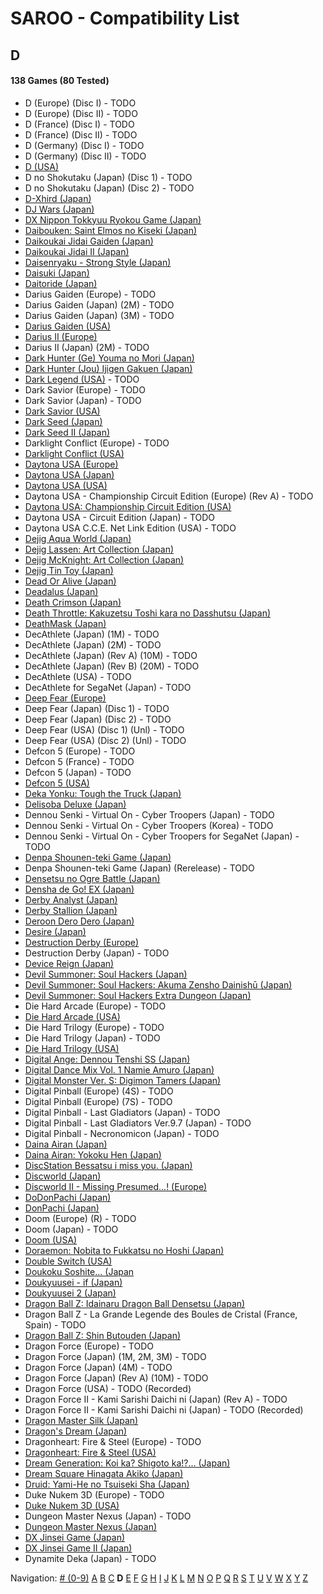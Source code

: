 # SAROO - Compatibility List

## D

#### 138 Games (80 Tested)

- D (Europe) (Disc I) - TODO
- D (Europe) (Disc II) - TODO
- D (France) (Disc I) - TODO
- D (France) (Disc II) - TODO
- D (Germany) (Disc I) - TODO
- D (Germany) (Disc II) - TODO
- [D (USA)](../../../Regions/Retails/USA/T-8106H/01/README.md)
- D no Shokutaku (Japan) (Disc 1) - TODO
- D no Shokutaku (Japan) (Disc 2) - TODO
- [D-Xhird (Japan)](../../../Regions/Retails/Japan/T-10307G/01/README.md)
- [DJ Wars (Japan)](../../../Regions/Retails/Japan/T-18807G/01/README.md)
- [DX Nippon Tokkyuu Ryokou Game (Japan)](../../../Regions/Retails/Japan/T-10306G/01/README.md)
- [Daibouken: Saint Elmos no Kiseki (Japan)](../../../Regions/Retails/Japan/T-23101G/01/README.md)
- [Daikoukai Jidai Gaiden (Japan)](../../../Regions/Retails/Japan/T-7657G/01/README.md)
- [Daikoukai Jidai II (Japan)](../../../Regions/Retails/Japan/T-7628G/01/README.md)
- [Daisenryaku - Strong Style (Japan)](../../../Regions/Retails/Japan/T-21202G/01/README.md)
- [Daisuki (Japan)](../../../Regions/Retails/Japan/T-18510G/01/README.md)
- [Daitoride (Japan)](../../../Regions/Retails/Japan/T-29201G/01/README.md)
- Darius Gaiden (Europe) - TODO
- Darius Gaiden (Japan) (2M) - TODO
- Darius Gaiden (Japan) (3M) - TODO
- [Darius Gaiden (USA)](../../../Regions/Retails/USA/T-8123H/01/README.md)
- [Darius II (Europe)](../../../Regions/Retails/Europe/MK-81085/01/README.md)
- Darius II (Japan) (2M) - TODO
- [Dark Hunter (Ge) Youma no Mori (Japan)](../../../Regions/Retails/Japan/T-7632G/01/README.md)
- [Dark Hunter (Jou) Ijigen Gakuen (Japan)](../../../Regions/Retails/Japan/T-7631G/01/README.md)
- [Dark Legend (USA)](../../../Regions/Retails/USA/T-1305H/02/README.md) - TODO
- Dark Savior (Europe) - TODO
- Dark Savior (Japan) - TODO
- [Dark Savior (USA)](../../../Regions/Retails/USA/MK-81304/01/README.md)
- [Dark Seed (Japan)](../../../Regions/Retails/Japan/T-18501G/01/README.md)
- [Dark Seed II (Japan)](../../../Regions/Retails/Japan/T-36101G/01/README.md)
- Darklight Conflict (Europe) - TODO
- [Darklight Conflict (USA)](../../../Regions/Retails/USA/T-5022H/01/README.md)
- [Daytona USA (Europe)](../../../Regions/Retails/Europe/MK_8120050/01/README.md)
- [Daytona USA (Japan)](../../../Regions/Retails/Japan/GS-9013/01/README.md)
- [Daytona USA (USA)](../../../Regions/Retails/USA/MK-81200/01/README.md)
- Daytona USA - Championship Circuit Edition (Europe) (Rev A) - TODO
- [Daytona USA: Championship Circuit Edition (USA)](../../../Regions/Retails/USA/MK-81213/01/README.md)
- Daytona USA - Circuit Edition (Japan) - TODO
- Daytona USA C.C.E. Net Link Edition (USA) - TODO
- [Dejig Aqua World (Japan)](../../../Regions/Retails/Japan/T-30303G/01/README.md)
- [Dejig Lassen: Art Collection (Japan)](../../../Regions/Retails/Japan/T-30304G/01/README.md)
- [Dejig McKnight: Art Collection (Japan)](../../../Regions/Retails/Japan/T-30305G/01/README.md)
- [Dejig Tin Toy (Japan)](../../../Regions/Retails/Japan/T-30302G/01/README.md)
- [Dead Or Alive (Japan)](../../../Regions/Retails/Japan/T-3603G/01/README.md)
- [Deadalus (Japan)](../../../Regions/Retails/Japan/SG-9008/01/README.md)
- [Death Crimson (Japan)](../../../Regions/Retails/Japan/T-23202G/01/README.md)
- [Death Throttle: Kakuzetsu Toshi kara no Dasshutsu (Japan)](../../../Regions/Retails/Japan/T-26403G/01/README.md)
- [DeathMask (Japan)](../../../Regions/Retails/Japan/T-22701G/01/README.md)
- DecAthlete (Japan) (1M) - TODO
- DecAthlete (Japan) (2M) - TODO
- DecAthlete (Japan) (Rev A) (10M) - TODO
- DecAthlete (Japan) (Rev B) (20M) - TODO
- DecAthlete (USA) - TODO
- DecAthlete for SegaNet (Japan) - TODO
- [Deep Fear (Europe)](../../../Regions/Retails/Europe/MK-81804/01/README.md)
- Deep Fear (Japan) (Disc 1) - TODO
- Deep Fear (Japan) (Disc 2) - TODO
- Deep Fear (USA) (Disc 1) (Unl) - TODO
- Deep Fear (USA) (Disc 2) (Unl) - TODO
- Defcon 5 (Europe) - TODO
- Defcon 5 (France) - TODO
- Defcon 5 (Japan) - TODO
- [Defcon 5 (USA)](../../../Regions/Retails/USA/T-1301G/01/README.md)
- [Deka Yonku: Tough the Truck (Japan)](../../../Regions/Retails/Japan/T-4313G/01/README.md)
- [Delisoba Deluxe (Japan)](../../../Regions/Retails/Japan/6106803/01/README.md)
- Dennou Senki - Virtual On - Cyber Troopers (Japan) - TODO
- Dennou Senki - Virtual On - Cyber Troopers (Korea) - TODO
- Dennou Senki - Virtual On - Cyber Troopers for SegaNet (Japan) - TODO
- [Denpa Shounen-teki Game (Japan)](../../../Regions/Retails/Japan/T-14316G/01/README.md)
- Denpa Shounen-teki Game (Japan) (Rerelease) - TODO
- [Densetsu no Ogre Battle (Japan)](../../../Regions/Retails/Japan/T-5305G/01/README.md)
- [Densha de Go! EX (Japan)](../../../Regions/Retails/Japan/T-10317G/01/README.md)
- [Derby Analyst (Japan)](../../../Regions/Retails/Japan/T-20505G/01/README.md)
- [Derby Stallion (Japan)](../../../Regions/Retails/Japan/T-2113G/01/README.md)
- [Deroon Dero Dero (Japan)](../../../Regions/Retails/Japan/T-3601G/01/README.md)
- [Desire (Japan)](../../../Regions/Retails/Japan/T-15031G/01/README.md)
- [Destruction Derby (Europe)](../../../Regions/Retails/Europe/T-11303H/01/README.md)
- Destruction Derby (Japan) - TODO
- [Device Reign (Japan)](../../../Regions/Retails/Japan/T-27810G/01/README.md)
- [Devil Summoner: Soul Hackers (Japan)](../../../Regions/Retails/Japan/T-14420G/01/README.md)
- [Devil Summoner: Soul Hackers: Akuma Zensho Dainishū (Japan)](../../../Regions/Retails/Japan/T-14421G/01/README.md)
- [Devil Summoner: Soul Hackers Extra Dungeon (Japan)](../../../Regions/Retails/Japan/6106804/01/README.md)
- Die Hard Arcade (Europe) - TODO
- [Die Hard Arcade (USA)](../../../Regions/Retails/USA/MK-81057/01/README.md)
- Die Hard Trilogy (Europe) - TODO
- Die Hard Trilogy (Japan) - TODO
- [Die Hard Trilogy (USA)](../../../Regions/Retails/USA/T-16103H/01/README.md)
- [Digital Ange: Dennou Tenshi SS (Japan)](../../../Regions/Retails/Japan/T-33003G/01/README.md)
- [Digital Dance Mix Vol. 1 Namie Amuro (Japan)](../../../Regions/Retails/Japan/GS-9133/01/README.md)
- [Digital Monster Ver. S: Digimon Tamers (Japan)](../../../Regions/Retails/Japan/T-13331G/01/README.md)
- Digital Pinball (Europe) (4S) - TODO
- Digital Pinball (Europe) (7S) - TODO
- Digital Pinball - Last Gladiators (Japan) - TODO
- Digital Pinball - Last Gladiators Ver.9.7 (Japan) - TODO
- Digital Pinball - Necronomicon (Japan) - TODO
- [Daina Airan (Japan)](../../../Regions/Retails/Japan/T-4503G/01/README.md)
- [Daina Airan: Yokoku Hen (Japan)](../../../Regions/Retails/Japan/T-4505G/01/README.md)
- [DiscStation Bessatsu i miss you. (Japan)](../../../Regions/Retails/Japan/6106732/01/README.md)
- [Discworld (Japan)](../../../Regions/Retails/Japan/T-20502G/01/README.md)
- [Discworld II - Missing Presumed...! (Europe)](../../../Regions/Retails/Europe/MK-81093/01/README.md)
- [DoDonPachi (Japan)](../../../Regions/Retails/Japan/T-14419G/01/README.md)
- [DonPachi (Japan)](../../../Regions/Retails/Japan/T-14405G/01/README.md)
- Doom (Europe) (R) - TODO
- Doom (Japan) - TODO
- [Doom (USA)](../../../Regions/Retails/USA/T-25405H/01/README.md)
- [Doraemon: Nobita to Fukkatsu no Hoshi (Japan)](../../../Regions/Retails/Japan/T-19801G/01/README.md)
- [Double Switch (USA)](../../../Regions/Retails/USA/T-16207H/01/README.md)
- [Doukoku Soshite... (Japan](../../../Regions/Retails/Japan/T-1315G/01/README.md)
- [Doukyuusei - if (Japan)](../../../Regions/Retails/Japan/T-20102G/01/README.md)
- [Doukyuusei 2 (Japan)](../../../Regions/Retails/Japan/T-20104G/01/README.md)
- [Dragon Ball Z: Idainaru Dragon Ball Densetsu (Japan)](../../../Regions/Retails/Japan/T-13305G/01/README.md)
- Dragon Ball Z - La Grande Legende des Boules de Cristal (France, Spain) - TODO
- [Dragon Ball Z: Shin Butouden (Japan)](../../../Regions/Retails/Japan/T-13302G/01/README.md)
- Dragon Force (Europe) - TODO
- Dragon Force (Japan) (1M, 2M, 3M) - TODO
- Dragon Force (Japan) (4M) - TODO
- Dragon Force (Japan) (Rev A) (10M) - TODO
- Dragon Force (USA) - TODO (Recorded)
- Dragon Force II - Kami Sarishi Daichi ni (Japan) (Rev A) - TODO
- Dragon Force II - Kami Sarishi Daichi ni (Japan) - TODO (Recorded)
- [Dragon Master Silk (Japan)](../../../Regions/Retails/Japan/T-19503G/01/README.md)
- [Dragon's Dream (Japan)](../../../Regions/Retails/Japan/GS-7114/01/README.md)
- Dragonheart: Fire & Steel (Europe) - TODO
- [Dragonheart: Fire & Steel (USA)](../../../Regions/Retails/USA/T-8117H/01/README.md)
- [Dream Generation: Koi ka? Shigoto ka!?... (Japan)](../../../Regions/Retails/Japan/T-2511G/01/README.md)
- [Dream Square Hinagata Akiko (Japan)](../../../Regions/Retails/Japan/T-3002G/01/README.md)
- [Druid: Yami-He no Tsuiseki Sha (Japan)](../../../Regions/Retails/Japan/T-7670G/01/README.md)
- Duke Nukem 3D (Europe) - TODO
- [Duke Nukem 3D (USA)](../../../Regions/Retails/USA/MK-81071/01/README.md)
- Dungeon Master Nexus (Japan) - TODO
- [Dungeon Master Nexus (Japan)](../../../Regions/Retails/Japan/T-9111G/01/README.md)
- [DX Jinsei Game (Japan)](../../../Regions/Retails/Japan/T-10302G/01/README.md)
- [DX Jinsei Game II (Japan)](../../../Regions/Retails/Japan/T-10310G/01/README.md)
- Dynamite Deka (Japan) - TODO

Navigation:
[# (0-9)](./09.md) [A](./A.md) [B](./B.md) [C](./C.md) **D** [E](./E.md) [F](./F.md) [G](./G.md) [H](./H.md) [I](./I.md) [J](./J.md) [K](./K.md) [L](./L.md) [M](./M.md) [N](./N.md) [O](./O.md) [P](./P.md) [Q](./Q.md) [R](./R.md) [S](./S.md) [T](./T.md) [U](./U.md) [V](./V.md) [W](./W.md) [X](./X.md) [Y](./Y.md) [Z](./Z.md)
